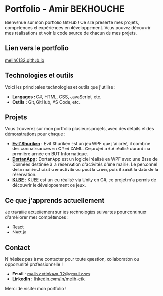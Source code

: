 # Portfolio - Amir BEKHOUCHE

Bienvenue sur mon portfolio GitHub ! Ce site présente mes projets, compétences et expériences en développement. Vous pouvez découvrir mes réalisations et voir le code source de chacun de mes projets.

## Lien vers le portfolio

[melih0132.github.io](https://moambk.github.io/)

## Technologies et outils

Voici les principales technologies et outils que j'utilise :

- **Langages :** C#, HTML, CSS, JavaScript, etc.
- **Outils :** Git, GitHub, VS Code, etc.

## Projets

Vous trouverez sur mon portfolio plusieurs projets, avec des détails et des démonstrations pour chaque :

- **[Evit'Shuriken](https://github.com/melih0132/PROJETS/tree/main/EVIT_SHURIKEN)** : Evit'Shuriken est un jeu WPF que j'ai créé, il combine des connaissances en C# et XAML. Ce projet a été réalisé durant ma première année en BUT Informatique.
- **[DortanApp](https://github.com/melih0132/PROJETS/tree/main/DORTANAPP)** : DortanApp est un logiciel réalisé en WPF avec une Base de Données destinée à la réservation d'activités d'une mairie. Le personnel de la mairie choisit une activité ou peut la créer, puis il saisit la date de la réservation.
- **[KUBE](https://github.com/melih0132/PROJETS/tree/main/KUBE)** : KUBE est un jeu réalisé via Unity en C#, ce projet m'a permis de découvrir le développement de jeux.

## Ce que j'apprends actuellement

Je travaille actuellement sur les technologies suivantes pour continuer d'améliorer mes compétences :

- React
- Next.js

## Contact

N'hésitez pas à me contacter pour toute question, collaboration ou opportunité professionnelle !

- **Email :** melih.cetinkaya.32@gmail.com
- **LinkedIn :** [linkedin.com/in/melih-ctk](https://www.linkedin.com/in/melih-ctk/)

Merci de visiter mon portfolio !
